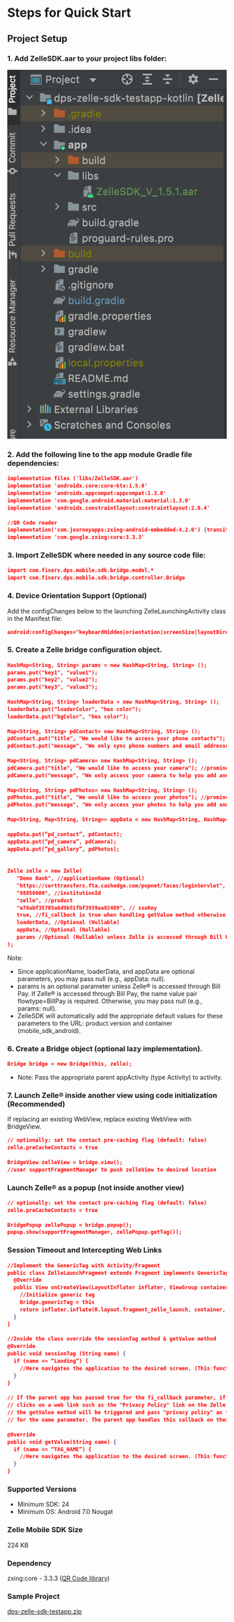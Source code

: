 # Steps for Quick Start

## Project Setup

### 1. Add ZelleSDK.aar to your project libs folder:

![library_folder](../../assets/images/img_lib_folder.png)

### 2. Add the following line to the app module Gradle file dependencies:

```json
implementation files ('libs/ZelleSDK.aar')
implementation 'androidx.core:core-ktx:1.5.0'
implementation 'androidx.appcompat:appcompat:1.3.0'
implementation 'com.google.android.material:material:1.3.0'
implementation 'androidx.constraintlayout:constraintlayout:2.0.4'

//QR Code reader
implementation('com.journeyapps:zxing-android-embedded:4.2.0') {transitive = false}
implementation 'com.google.zxing:core:3.3.3' 
```

### 3. Import ZelleSDK where needed in any source code file:

```json
import com.fiserv.dps.mobile.sdk.bridge.model.* 
import com.fiserv.dps.mobile.sdk.bridge.controller.Bridge 
```

### 4. Device Orientation Support (Optional)

Add the configChanges below to the launching ZelleLaunchingActivity class in the Manifest file:

```json
android:configChanges="keyboardHidden|orientation|screenSize|layoutDirection|uiMode" 
```

### 5. Create a Zelle bridge configuration object.

```json
HashMap<String, String> params = new HashMap<String, String> (); 
params.put("key1", "value1"); 
params.put("key2", "value2"); 
params.put("key3", "value3"); 

HashMap<String, String> loaderData = new HashMap<String, String> (); 
loaderData.put("loaderColor", "hex color"); 
loaderData.put("bgColor", "hex color"); 

Map<String, String> pdContact= new HashMap<String, String> (); 
pdContact.put("title", "We would like to access your phone contacts"); //prominent disclosure title 
pdContact.put("message", "We only sync phone numbers and email addresses from your contact list to help you add and pay a new recipient in Zelle®"); //prominent disclosure message 

Map<String, String> pdCamera= new HashMap<String, String> (); 
pdCamera.put("title", "We would like to access your camera"); //prominent disclosure title 
pdCamera.put("message", "We only access your camera to help you add and pay a new recipient in Zelle®"); //prominent disclosure message 

Map<String, String> pdPhotos= new HashMap<String, String> (); 
pdPhotos.put("title", "We would like to access your photos"); //prominent disclosure title 
pdPhotos.put("message", "We only access your photos to help you add and pay a new recipient in Zelle®"); //prominent disclosure message 

Map<String, Map<String, String>> appData = new HashMap<String, HashMap<String, String>> (); 

appData.put(“pd_contact”, pdContact); 
appData.put(“pd_camera”, pdCamera); 
appData.put(“pd_gallery”, pdPhotos); 

 
Zelle zelle = new Zelle( 
   "Demo Bank", //applicationName (Optional) 
   "https://certtransfers.fta.cashedge.com/popnet/faces/loginServlet", //baseURL  
   "88850000", //institutionId 
   "zelle", //product 
   "e78abf35705a6d9b51fbf3939aa82489", // ssoKey 
   true, //fi_callback is true when handling getValue method otherwise false 
   loaderData, //Optional (Nullable) 
   appData, //Optional (Nullable) 
   params //Optional (Nullable) unless Zelle is accessed through Bill Pay 
); 
```

Note: 

- Since applicationName, loaderData, and appData are optional parameters, you may pass null (e.g., appData: null).
- params is an optional parameter unless Zelle® is accessed through Bill Pay. If Zelle® is accessed through Bill Pay, the name value pair flowtype=BillPay is required. Otherwise, you may pass null (e.g., params: null).
- ZelleSDK will automatically add the appropriate default values for these parameters to the URL: product.version and container (mobile_sdk_android).

### 6. Create a Bridge object (optional lazy implementation).

```json
Bridge bridge = new Bridge(this, zelle); 
```

- Note: Pass the appropriate parent appActivity (type Activity) to activity.

### 7. Launch Zelle® inside another view using code initialization (Recommended)

If replacing an existing WebView, replace existing WebView with BridgeView.

```json
// optionally: set the contact pre-caching flag (default: false) 
zelle.preCacheContacts = true

BridgeView zelleView = bridge.view();
//user supportFragmentManager to push zelleView to desired location  
```

### Launch Zelle® as a popup (not inside another view)

```json
// optionally: set the contact pre-caching flag (default: false) 
zelle.preCacheContacts = true

BridgePopup zellePopup = bridge.popup();
popup.show(supportFragmentManager, zellePopup.getTag());  
```

### Session Timeout and Intercepting Web Links

```json
//Implement the GenericTag with Activity/Fragment
public class ZelleLaunchFragment extends Fragment implements GenericTag{
  @Override
  public View onCreateView(LayoutInflater inflater, ViewGroup container, Bundle savedInstanceState){
    //Initialize generic tag
    Bridge.genericTag = this
    return inflater.inflate(R.layout.fragment_zelle_launch, container, false)
  }
}

//Inside the class override the sessionTag method & getValue method
@Override
public void sessionTag (String name) {
  if (name == “Landing”) {
    //Here navigates the application to the desired screen. (This function will be triggered after the session expires)  
  }
}

// If the parent app has passed true for the fi_callback parameter, if the user  
// clicks on a web link such as the "Privacy Policy" link on the Zelle UI, then  
// the getValue method will be triggered and pass "privacy policy" as the value  
// for the name parameter. The parent app handles this callback on their side. 

@Override
public void getValue(String name) {
  if (name == “TAG_NAME”) {
    //Here navigates the application to the desired screen. (This function will help to communicate between Zelle UI and parent app)  
  }
}  
```

### Supported Versions

- Minimum SDK: 24
- Minimum OS: Android 7.0 Nougat

### Zelle Mobile SDK Size

224 KB

### Dependency

zxing:core - 3.3.3 ([QR Code library](https://github.com/journeyapps/zxing-android-embedded)) 

### Sample Project

[dps-zelle-sdk-testapp.zip](https://github.com/Fiserv/zelle-turnkey-solutions/raw/develop/dps-zelle-sdk-testapp.zip)
